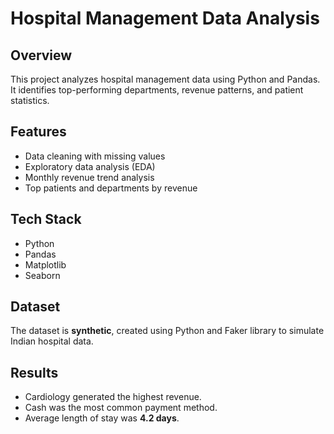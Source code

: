 # Hospital Management Data Analysis

## Overview
This project analyzes hospital management data using Python and Pandas.  
It identifies top-performing departments, revenue patterns, and patient statistics.

## Features
- Data cleaning with missing values
- Exploratory data analysis (EDA)
- Monthly revenue trend analysis
- Top patients and departments by revenue

## Tech Stack
- Python
- Pandas
- Matplotlib
- Seaborn

## Dataset
The dataset is **synthetic**, created using Python and Faker library to simulate Indian hospital data.

## Results
- Cardiology generated the highest revenue.
- Cash was the most common payment method.
- Average length of stay was **4.2 days**.
